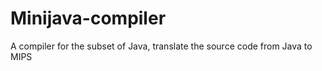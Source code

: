 Minijava-compiler
=================

A compiler for the subset of Java, translate the source code from Java to MIPS

